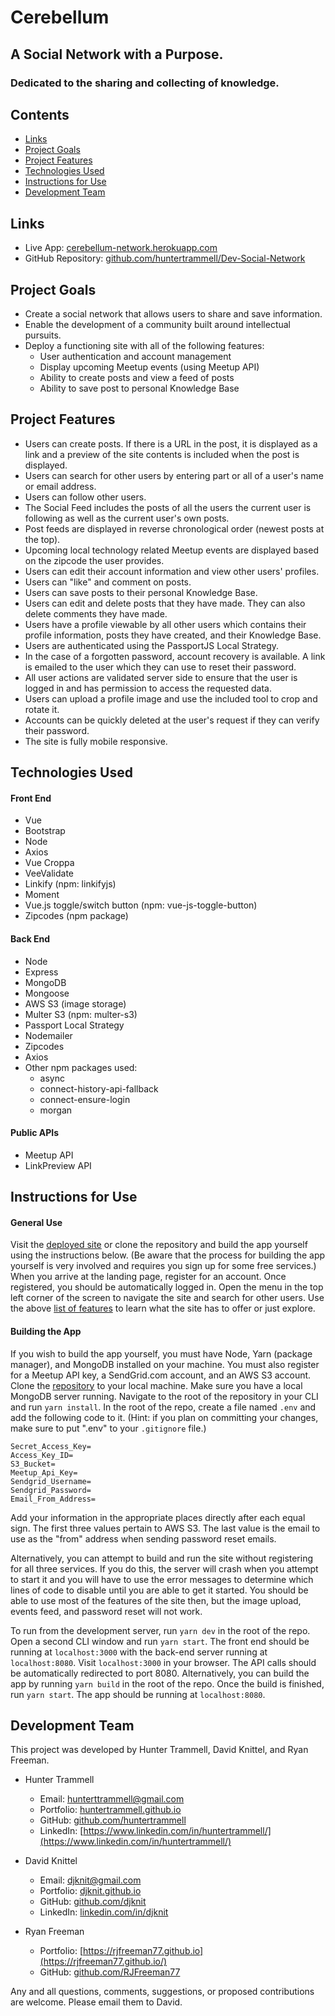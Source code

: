 # Cerebellum

## A Social Network with a Purpose.
### Dedicated to the sharing and collecting of knowledge.

## Contents
* [Links](#links)
* [Project Goals](#project-goals)
* [Project Features](#project-features)
* [Technologies Used](#technologies-used)
* [Instructions for Use](#instructions-for-use)
* [Development Team](#development-team)

## Links
* Live App: [cerebellum-network.herokuapp.com](https://cerebellum-network.herokuapp.com)
* GitHub Repository: [github.com/huntertrammell/Dev-Social-Network](https://github.com/huntertrammell/Dev-Social-Network)

## Project Goals
* Create a social network that allows users to share and save information.
* Enable the development of a community built around intellectual pursuits.
* Deploy a functioning site with all of the following features:
  - User authentication and account management
  - Display upcoming Meetup events (using Meetup API)
  - Ability to create posts and view a feed of posts
  - Ability to save post to personal Knowledge Base

## Project Features
* Users can create posts. If there is a URL in the post, it is displayed as a link and a preview of the site contents is included when the post is displayed.
* Users can search for other users by entering part or all of a user's name or email address.
* Users can follow other users.
* The Social Feed includes the posts of all the users the current user is following as well as the current user's own posts.
* Post feeds are displayed in reverse chronological order (newest posts at the top).
* Upcoming local technology related Meetup events are displayed based on the zipcode the user provides.
* Users can edit their account information and view other users' profiles.
* Users can "like" and comment on posts.
* Users can save posts to their personal Knowledge Base.
* Users can edit and delete posts that they have made. They can also delete comments they have made.
* Users have a profile viewable by all other users which contains their profile information, posts they have created, and their Knowledge Base.
* Users are authenticated using the PassportJS Local Strategy.
* In the case of a forgotten password, account recovery is available. A link is emailed to the user which they can use to reset their password.
* All user actions are validated server side to ensure that the user is logged in and has permission to access the requested data.
* Users can upload a profile image and use the included tool to crop and rotate it.
* Accounts can be quickly deleted at the user's request if they can verify their password.
* The site is fully mobile responsive.

## Technologies Used
#### Front End
* Vue
* Bootstrap
* Node
* Axios
* Vue Croppa
* VeeValidate
* Linkify (npm: linkifyjs)
* Moment
* Vue.js toggle/switch button (npm: vue-js-toggle-button)
* Zipcodes (npm package)

#### Back End
* Node
* Express
* MongoDB
* Mongoose
* AWS S3 (image storage)
* Multer S3 (npm: multer-s3)
* Passport Local Strategy
* Nodemailer
* Zipcodes
* Axios
* Other npm packages used:
  - async
  - connect-history-api-fallback
  - connect-ensure-login
  - morgan

#### Public APIs
* Meetup API
* LinkPreview API

## Instructions for Use
#### General Use
Visit the [deployed site](https://cerebellum-network.herokuapp.com) or clone the repository and build the app yourself using the instructions below. (Be aware that the process for building the app yourself is very involved and requires you sign up for some free services.) When you arrive at the landing page, register for an account. Once registered, you should be automatically logged in. Open the menu in the top left corner of the screen to navigate the site and search for other users. Use the above [list of features](#project-features) to learn what the site has to offer or just explore.

#### Building the App
If you wish to build the app yourself, you must have Node, Yarn (package manager), and MongoDB installed on your machine. You must also register for a Meetup API key, a SendGrid.com account, and an AWS S3 account. Clone the [repository](https://github.com/huntertrammell/Dev-Social-Network) to your local machine. Make sure you have a local MongoDB server running. Navigate to the root of the repository in your CLI and run `yarn install`. In the root of the repo, create a file named `.env` and add the following code to it. (Hint: if you plan on committing your changes, make sure to put ".env" to your `.gitignore` file.)
```
Secret_Access_Key=
Access_Key_ID=
S3_Bucket=
Meetup_Api_Key=
Sendgrid_Username=
Sendgrid_Password=
Email_From_Address=
```
Add your information in the appropriate places directly after each equal sign. The first three values pertain to AWS S3. The last value is the email to use as the "from" address when sending password reset emails.

Alternatively, you can attempt to build and run the site without registering for all three services. If you do this, the server will crash when you attempt to start it and you will have to use the error messages to determine which lines of code to disable until you are able to get it started. You should be able to use most of the features of the site then, but the image upload, events feed, and password reset will not work.

To run from the development server, run `yarn dev` in the root of the repo. Open a second CLI window and run `yarn start`. The front end should be running at `localhost:3000` with the back-end server running at `localhost:8080`. Visit `localhost:3000` in your browser. The API calls should be automatically redirected to port 8080. Alternatively, you can build the app by running `yarn build` in the root of the repo. Once the build is finished, run `yarn start`. The app should be running at `localhost:8080`.

## Development Team
This project was developed by Hunter Trammell, David Knittel, and Ryan Freeman.

* Hunter Trammell
  - Email: [hunterttrammell@gmail.com](mailto:hunterttrammell@gmail.com)
  - Portfolio: [huntertrammell.github.io](https://huntertrammell.github.io/)
  - GitHub: [github.com/huntertrammell](https://github.com/huntertrammell)
  - LinkedIn: [https://www.linkedin.com/in/huntertrammell/](https://www.linkedin.com/in/huntertrammell/)

* David Knittel
  - Email: [djknit@gmail.com](mailto:djknit@gmail.com)
  - Portfolio: [djknit.github.io](https://djknit.github.io/)
  - GitHub: [github.com/djknit](https://github.com/djknit)
  - LinkedIn: [linkedin.com/in/djknit](https://www.linkedin.com/in/djknit/)

* Ryan Freeman
  - Portfolio: [https://rjfreeman77.github.io](https://rjfreeman77.github.io/)
  - GitHub: [github.com/RJFreeman77](https://github.com/RJFreeman77)

Any and all questions, comments, suggestions, or proposed contributions are welcome. Please email them to David.
